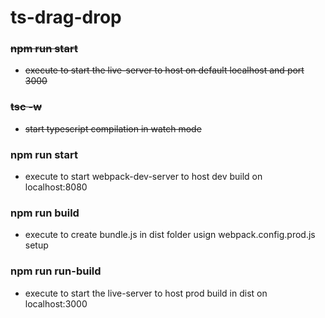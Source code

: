 # ts-drag-drop

### ~~npm run start~~

- ~~execute to start the live-server to host on default localhost and port 3000~~

### ~~tsc -w~~

- ~~start typescript compilation in watch mode~~

### npm run start

- execute to start webpack-dev-server to host dev build on localhost:8080

### npm run build

- execute to create bundle.js in dist folder usign webpack.config.prod.js setup

### npm run run-build

- execute to start the live-server to host prod build in dist on localhost:3000
